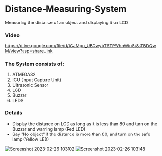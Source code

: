 # Distance-Measuring-System
Measuring the distance of an object and displaying it on LCD

### Video
https://drive.google.com/file/d/1CJMpn_UBCwybTSTPWhnWinStSsTBDQwM/view?usp=share_link

### The System consists of:
1. ATMEGA32
2. ICU (Input Capture Unit)
3. Ultrasonic Sensor
4. LCD
5. Buzzer
6. LEDS

### Details:
- Display the distance on LCD as long as it is less than 80 and turn on the Buzzer and warning lamp (Red LED)
- Say "No object" if the distance is more than 80, and turn on the safe lamp (Yellow LED)

![Screenshot 2023-02-26 103102](https://user-images.githubusercontent.com/47139708/229431448-2c085e2e-918c-4afe-8bcf-0e7ab3ffbbdf.png)
![Screenshot 2023-02-26 103148](https://user-images.githubusercontent.com/47139708/229431473-ba33fa95-6ed5-4c2b-a009-afb720723bf9.png)
